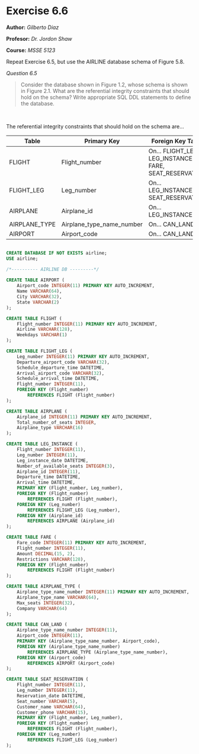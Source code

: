 # Exercise 6.6
**Author:** *Gilberto Diaz*

**Profesor:** *Dr. Jordon Shaw*

**Course:** *MSSE 5123*
<br>

Repeat Exercise 6.5, but use the AIRLINE database schema of Figure 5.8.

*Question 6.5*
> Consider the database shown in Figure 1.2, whose schema is shown in Figure 2.1. What are the referential integrity constraints that should hold on the schema? Write appropriate SQL DDL statements to define the database.
<br>

The referential integrity constraints that should hold on the schema are...

Table|Primary Key|Foreign Key Table
----|----|----
FLIGHT|Flight_number|On... FLIGHT_LEG, LEG_INSTANCE, FARE, SEAT_RESERVATION
FLIGHT_LEG|Leg_number|On... LEG_INSTANCE, SEAT_RESERVATION
AIRPLANE|Airplane_id|On... LEG_INSTANCE
AIRPLANE_TYPE|Airplane_type_name_number|On... CAN_LAND
AIRPORT|Airport_code|On... CAN_LAND

```sql

CREATE DATABASE IF NOT EXISTS airline;
USE airline;

/*---------- AIRLINE DB ---------*/
 
CREATE TABLE AIRPORT (
	Airport_code INTEGER(11) PRIMARY KEY AUTO_INCREMENT,
	Name VARCHAR(64),
	City VARCHAR(32),
	State VARCHAR(2)
);

CREATE TABLE FLIGHT (
	Flight_number INTEGER(11) PRIMARY KEY AUTO_INCREMENT,
	Airline VARCHAR(128),
	Weekdays VARCHAR(1)
);

CREATE TABLE FLIGHT_LEG (
	Leg_number INTEGER(11) PRIMARY KEY AUTO_INCREMENT,
	Departure_airport_code VARCHAR(32),
	Schedule_departure_time DATETIME,
	Arrival_airport_code VARCHAR(32),
	Schedule_arrival_time DATETIME,
	Flight_number INTEGER(11),
	FOREIGN KEY (Flight_number)
		REFERENCES FLIGHT (Flight_number)
);

CREATE TABLE AIRPLANE (
	Airplane_id INTEGER(11) PRIMARY KEY AUTO_INCREMENT,
	Total_number_of_seats INTEGER,
	Airplane_type VARCHAR(16)
);

CREATE TABLE LEG_INSTANCE (
	Flight_number INTEGER(11),
	Leg_number INTEGER(11),
	Leg_instance_date DATETIME,
	Number_of_available_seats INTEGER(3),
	Airplane_id INTEGER(11),
	Departure_time DATETIME,
	Arrival_time DATETIME,
	PRIMARY KEY (Flight_number, Leg_number),
	FOREIGN KEY (Flight_number)
		REFERENCES FLIGHT (Flight_number),
	FOREIGN KEY (Leg_number)
		REFERENCES FLIGHT_LEG (Leg_number),
	FOREIGN KEY (Airplane_id)
		REFERENCES AIRPLANE (Airplane_id)
);

CREATE TABLE FARE (
	Fare_code INTEGER(11) PRIMARY KEY AUTO_INCREMENT,
	Flight_number INTEGER(11),
	Amount DECIMAL(15, 2),
	Restrictions VARCHAR(128),
	FOREIGN KEY (Flight_number)
		REFERENCES FLIGHT (Flight_number)
);

CREATE TABLE AIRPLANE_TYPE (
	Airplane_type_name_number INTEGER(11) PRIMARY KEY AUTO_INCREMENT,
	Airplane_type_name VARCHAR(64),
	Max_seats INTEGER(32),
	Company VARCHAR(64)
);

CREATE TABLE CAN_LAND (
	Airplane_type_name_number INTEGER(11),
	Airport_code INTEGER(11),
	PRIMARY KEY (Airplane_type_name_number, Airport_code),
	FOREIGN KEY (Airplane_type_name_number)
		REFERENCES AIRPLANE_TYPE (Airplane_type_name_number),
	FOREIGN KEY (Airport_code)
		REFERENCES AIRPORT (Airport_code)
);

CREATE TABLE SEAT_RESERVATION (
	Flight_number INTEGER(11),
	Leg_number INTEGER(11),
	Reservation_date DATETIME,
	Seat_number VARCHAR(5),
	Customer_name VARCHAR(64),
	Customer_phone VARCHAR(15),
	PRIMARY KEY (Flight_number, Leg_number),
	FOREIGN KEY (Flight_number)
		REFERENCES FLIGHT (Flight_number),
	FOREIGN KEY (Leg_number)
		REFERENCES FLIGHT_LEG (Leg_number)
);
```
